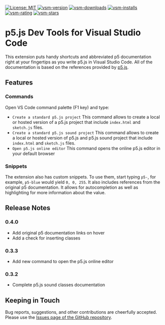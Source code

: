 [![License: MIT](https://img.shields.io/badge/License-MIT-yellow.svg)](https://opensource.org/licenses/MIT)
[![vsm-version](https://img.shields.io/visual-studio-marketplace/v/dominikasinski.p5-snippets-and-tools?style=flat-square&label=VS%20Marketplace&logo=visual-studio-code)](https://marketplace.visualstudio.com/items?itemName=dominikasinski.p5-snippets-and-tools)
[![vsm-downloads](https://img.shields.io/visual-studio-marketplace/d/dominikasinski.p5-snippets-and-tools?style=flat-square&label=downloads&logo=visual-studio-code)](https://marketplace.visualstudio.com/items?itemName=dominikasinski.p5-snippets-and-tools)
[![vsm-installs](https://img.shields.io/visual-studio-marketplace/i/dominikasinski.p5-snippets-and-tools?style=flat-square&label=installs&logo=visual-studio-code)](https://marketplace.visualstudio.com/items?itemName=dominikasinski.p5-snippets-and-tools)
[![vsm-rating](https://img.shields.io/visual-studio-marketplace/r/dominikasinski.p5-snippets-and-tools?style=flat-square&label=rating&logo=visual-studio-code)](https://marketplace.visualstudio.com/items?itemName=dominikasinski.p5-snippets-and-tools)
[![vsm-stars](https://img.shields.io/visual-studio-marketplace/stars/dominikasinski.p5-snippets-and-tools?style=flat-square&label=stars&logo=visual-studio-code)](https://marketplace.visualstudio.com/items?itemName=dominikasinski.p5-snippets-and-tools)

# p5.js Dev Tools for Visual Studio Code

This extension puts handy shortcuts and abbreviated p5 documentation right at your fingertips as you write p5.js in Visual Studio Code. 
All of the documentation is based on the references provided by [p5.js](https://p5js.org/).

## Features

### Commands
Open VS Code command palette (F1 key) and type:
 -  `Create a standard p5.js project`
    This command allows to create a local or hosted version of a p5.js project that include `index.html` and `sketch.js` files.
 -  `Create a standard p5.js sound project`
    This command allows to create a local or hosted version of p5.js and p5.js sound project that include `index.html` and `sketch.js` files.
 -  `Open p5.js online editor`
    This command opens the online p5.js editor in your default browser

### Snippets

The extension also has custom snippets. To use them, start typing `p5-`, for example, `p5-blue` would yield `0, 0, 255`.
It also includes references from the original p5 documentation. It allows for autocompletion as well as highlighting for more information about the value.


## Release Notes

### 0.4.0

- Add original p5 documentation links on hover
- Add a check for inserting classes

### 0.3.3

- Add new command to open the p5.js online editor

### 0.3.2

- Complete p5.js sound classes documentation


## Keeping in Touch
Bug reports, suggestions, and other contributions are cheerfully accepted. Please use the [Issues page of the GitHub repository](https://github.com/Dmkk01/p5-dev-tools/issues).


